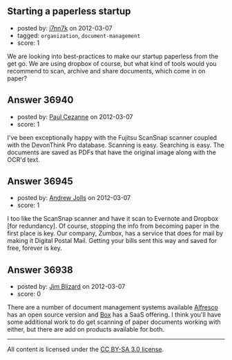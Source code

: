 ## Starting a paperless startup

- posted by: [j7nn7k](https://stackexchange.com/users/-1/16813-j7nn7k) on 2012-03-07
- tagged: `organization`, `document-management`
- score: 1

We are looking into best-practices to make our startup paperless from the get go. We are using dropbox of course, but what kind of tools would you recommend to scan, archive and share documents, which come in on paper?


## Answer 36940

- posted by: [Paul Cezanne](https://stackexchange.com/users/-1/14795-paul-cezanne) on 2012-03-07
- score: 1

I've been exceptionally happy with the Fujitsu ScanSnap scanner coupled with the DevonThink Pro database. Scanning is easy. Searching is easy. The documents are saved as PDFs that have the original image along with the OCR'd text.


## Answer 36945

- posted by: [Andrew Jolls](https://stackexchange.com/users/-1/16816-andrew-jolls) on 2012-03-07
- score: 1

I too like the ScanSnap scanner and have it scan to Evernote and Dropbox [for redundancy].  Of course, stopping the info from becoming paper in the first place is key.  Our company, Zumbox, has a service that does for mail by making it Digital Postal Mail.  Getting your bills sent this way and saved for free, forever is key.  


## Answer 36938

- posted by: [Jim Blizard](https://stackexchange.com/users/-1/1309-jim-blizard) on 2012-03-07
- score: 0

<p>There are a number of document management systems available <a href="http://www.alfresco.com/" rel="nofollow">Alfresco</a> has an open source version and <a href="http://box.com/" rel="nofollow">Box</a> has a SaaS offering. I think you'll have some additional work to do get scanning of paper documents working with either, but there are add on products available for both.</p>




---

All content is licensed under the [CC BY-SA 3.0 license](https://creativecommons.org/licenses/by-sa/3.0/).
